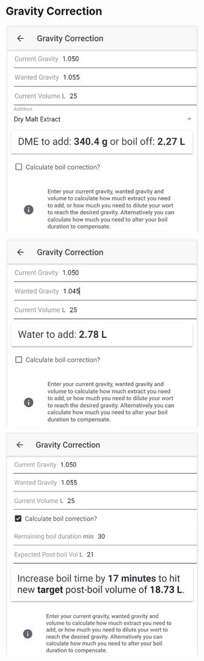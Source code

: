 # Gravity Correction

![Calculate how much DME to add or how much to boil off if gravity is too low](../.gitbook/assets/image%20%2832%29.png)

![Calculate how much water to add if gravity is too high](../.gitbook/assets/image%20%2839%29.png)

![Calculate how to correct the gravity by altering boil time if preferred](../.gitbook/assets/image%20%2835%29.png)

